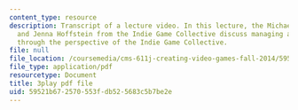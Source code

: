 ```yaml
---
content_type: resource
description: Transcript of a lecture video. In this lecture, the Michael Carriere
  and Jenna Hoffstein from the Indie Game Collective discuss managing a game studio,
  through the perspective of the Indie Game Collective.
file: null
file_location: /coursemedia/cms-611j-creating-video-games-fall-2014/59521b672570553fdb525683c5b7be2e_knqdOcWTM.pdf
file_type: application/pdf
resourcetype: Document
title: 3play pdf file
uid: 59521b67-2570-553f-db52-5683c5b7be2e
---
```

